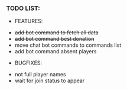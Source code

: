 ### TODO LIST:
- FEATURES:
* ~~add bot command to fetch all data~~
* ~~add bot command best donation~~
* move chat bot commands to commands list
* add bot command absent players 

- BUGFIXES:
* not full player names
* wait for join status to appear
